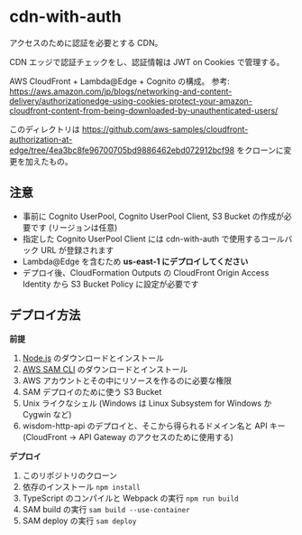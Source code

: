 # cdn-with-auth

アクセスのために認証を必要とする CDN。

CDN エッジで認証チェックをし、認証情報は JWT on Cookies で管理する。

AWS CloudFront + Lambda@Edge + Cognito の構成。
参考: <https://aws.amazon.com/jp/blogs/networking-and-content-delivery/authorizationedge-using-cookies-protect-your-amazon-cloudfront-content-from-being-downloaded-by-unauthenticated-users/>

このディレクトリは
<https://github.com/aws-samples/cloudfront-authorization-at-edge/tree/4ea3bc8fe96700705bd9886462ebd072912bcf98>
をクローンに変更を加えたもの。

## 注意

- 事前に Cognito UserPool, Cognito UserPool Client, S3 Bucket の作成が必要です (リージョンは任意)
- 指定した Cognito UserPool Client には cdn-with-auth で使用するコールバック URL が登録されます
- Lambda@Edge を含むため **us-east-1 にデプロイしてください**
- デプロイ後、CloudFormation Outputs の CloudFront Origin Access Identity から S3 Bucket Policy に設定が必要です

## デプロイ方法

**前提**

1. [Node.js](https://nodejs.org/en/download/) のダウンロードとインストール
2. [AWS SAM CLI](https://github.com/awslabs/aws-sam-cli) のダウンロードとインストール
3. AWS アカウントとその中にリソースを作るのに必要な権限
4. SAM デプロイのために使う S3 Bucket
5. Unix ライクなシェル (Windows は Linux Subsystem for Windows か Cygwin など)
6. wisdom-http-api のデプロイと、そこから得られるドメイン名と API キー (CloudFront → API Gateway のアクセスのために使用する)

**デプロイ**

1. このリポジトリのクローン
2. 依存のインストール `npm install`
3. TypeScript のコンパイルと Webpack の実行 `npm run build`
4. SAM build の実行 `sam build --use-container`
5. SAM deploy の実行 `sam deploy`
